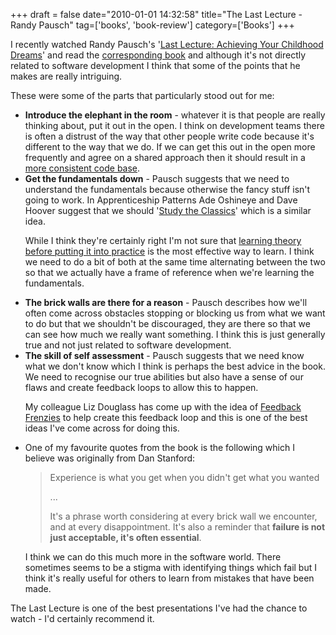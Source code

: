 +++
draft = false
date="2010-01-01 14:32:58"
title="The Last Lecture - Randy Pausch"
tag=['books', 'book-review']
category=['Books']
+++

I recently watched Randy Pausch's '<a href="http://www.youtube.com/watch?v=ji5_MqicxSo">Last Lecture: Achieving Your Childhood Dreams</a>' and read the <a href="http://www.amazon.com/gp/product/1401323251?ie=UTF8&tag=marneesblo-20&linkCode=as2&camp=1789&creative=390957&creativeASIN=1401323251">corresponding book</a> and although it's not directly related to software development I think that some of the points that he makes are really intriguing.

These were some of the parts that particularly stood out for me:

<ul>
<li><strong>Introduce the elephant in the room</strong> - whatever it is that people are really thinking about, put it out in the open. I think on development teams there is often a distrust of the way that other people write code because it's different to the way that we do. If we can get this out in the open more frequently and agree on a shared approach then it should result in a <a href="http://www.markhneedham.com/blog/2009/11/04/consistency-in-the-code-base/">more consistent code base</a>.</li>

<li><strong>Get the fundamentals down</strong> - Pausch suggests that we need to understand the fundamentals because otherwise the fancy stuff isn't going to work. In Apprenticeship Patterns Ade Oshineye and Dave Hoover suggest that we should '<a href="http://my.safaribooksonline.com/9780596806842/study_the_classics">Study the Classics</a>' which is a similar idea.

While I think they're certainly right I'm not sure that <a href="http://www.markhneedham.com/blog/2008/02/09/learning-theory-first/">learning theory before putting it into practice</a> is the most effective way to learn. I think we need to do a bit of both at the same time alternating between the two so that we actually have a frame of reference when we're learning the fundamentals.</li>

<li><strong>The brick walls are there for a reason</strong> - Pausch describes how we'll often come across obstacles stopping or blocking us from what we want to do but that we shouldn't be discouraged, they are there so that we can see how much we really want something. I think this is just generally true and not just related to software development.</li>

<li><strong>The skill of self assessment</strong> - Pausch suggests that we need know what we don't know which I think is perhaps the best advice in the book. We need to recognise our true abilities but also have a sense of our flaws and create feedback loops to allow this to happen.

My colleague Liz Douglass has come up with the idea of <a href="http://lizdouglass.wordpress.com/2009/11/16/friday-feedback-frenzies/">Feedback Frenzies</a> to help create this feedback loop and this is one of the best ideas I've come across for doing this.</li>

<li>One of my favourite quotes from the book is the following which I believe was originally from Dan Stanford:

<blockquote>Experience is what you get when you didn't get what you wanted

...

It's a phrase worth considering at every brick wall we encounter, and at every disappointment. It's also a reminder that <strong>failure is not just acceptable, it's often essential</strong>.</blockquote>

I think we can do this much more in the software world. There sometimes seems to be a stigma with identifying things which fail but I think it's really useful for others to learn from mistakes that have been made.</li>
</ul>

The Last Lecture is one of the best presentations I've had the chance to watch - I'd certainly recommend it.
